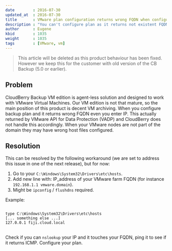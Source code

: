 ```yaml
---
date        : 2016-07-30
updated_at  : 2016-07-30
title       : VMware plan configuration returns wrong FQDN when configuring plan
description : "You can't configure plan as it returns not existent FQDN instead of written IP address"
author      : Eugene
kbid        : 1035
weight      : 1035
tags        : [VMware, vm]
---
```


> This article will be deleted as this product behaviour has been fixed. However we keep this for the customer with old version of the CB Backup (5.0 or earlier).

## Problem

CloudBerry Backup VM edition is agent-less solution and designed to work with VMware Virtual Machines. Our VM edition is not that mature, so the main position of this product is decent VM archiving. When you configure backup plan and it returns wrong FQDN even you enter IP. This actually returned by VMware API for Data Protection (VADP) and CloudBerry does not handle this accordingly. When your VMware nodes are not part of the domain they may have wrong host files configured.

## Resolution

This can be resolved by the following workaround (we are set to address this issue in one of the next release), but for now:

1. Go to your <code class="language-bash">C:\Windows\System32\Drivers\etc\hosts</code>.
2. Add new line with: IP_address of your VMware farm FQDN (for instance <code class="language-json">192.168.1.1 vmware.domain</code>).
3. Might be <code class="language-bash">ipconfig</code> / <code class="language-bash">flushdns</code> required.

Example:


<pre class="language-powershell command-line" data-prompt="C:\" data-output="2-5">
<code>
type C:\Windows\System32\Drivers\etc\hosts
[... something else ...]
127.0.0.1 fiji.cloud.local
</code>
</pre>

Check if you can <code class="language-json">nslookup</code> your IP and it touches your FQDN, ping it to see if it returns ICMP. Configure your plan.
